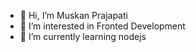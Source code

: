 - 👋 Hi, I’m Muskan Prajapati
- 👀 I’m interested in Fronted Development
- 🌱 I’m currently learning nodejs

<!---
MuskanP1408/MuskanP1408 is a ✨ special ✨ repository because its `README.md` (this file) appears on your GitHub profile.
You can click the Preview link to take a look at your changes.
--->
